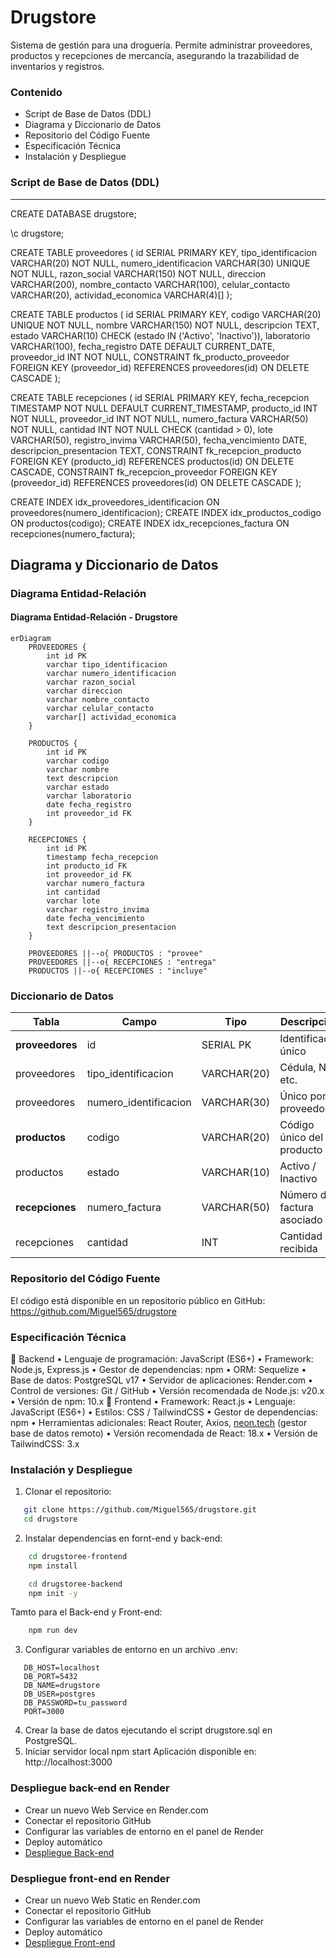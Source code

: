 # Drugstore

Sistema de gestión para una droguería. Permite administrar proveedores, productos y recepciones de mercancía, asegurando la trazabilidad de inventarios y registros.

### Contenido
- Script de Base de Datos (DDL)
- Diagrama y Diccionario de Datos
- Repositorio del Código Fuente
- Especificación Técnica
- Instalación y Despliegue

### Script de Base de Datos (DDL)
---
CREATE DATABASE drugstore;

\c drugstore;

CREATE TABLE proveedores (
    id SERIAL PRIMARY KEY,
    tipo_identificacion VARCHAR(20) NOT NULL,
    numero_identificacion VARCHAR(30) UNIQUE NOT NULL,
    razon_social VARCHAR(150) NOT NULL,
    direccion VARCHAR(200),
    nombre_contacto VARCHAR(100),
    celular_contacto VARCHAR(20),
    actividad_economica VARCHAR(4)[]
);

CREATE TABLE productos (
    id SERIAL PRIMARY KEY,
    codigo VARCHAR(20) UNIQUE NOT NULL,
    nombre VARCHAR(150) NOT NULL,
    descripcion TEXT,
    estado VARCHAR(10) CHECK (estado IN ('Activo', 'Inactivo')),
    laboratorio VARCHAR(100),
    fecha_registro DATE DEFAULT CURRENT_DATE,
    proveedor_id INT NOT NULL,
    CONSTRAINT fk_producto_proveedor FOREIGN KEY (proveedor_id) REFERENCES proveedores(id) ON DELETE CASCADE
);

CREATE TABLE recepciones (
    id SERIAL PRIMARY KEY,
    fecha_recepcion TIMESTAMP NOT NULL DEFAULT CURRENT_TIMESTAMP,
    producto_id INT NOT NULL,
    proveedor_id INT NOT NULL,
    numero_factura VARCHAR(50) NOT NULL,
    cantidad INT NOT NULL CHECK (cantidad > 0),
    lote VARCHAR(50),
    registro_invima VARCHAR(50),
    fecha_vencimiento DATE,
    descripcion_presentacion TEXT,
    CONSTRAINT fk_recepcion_producto FOREIGN KEY (producto_id) REFERENCES productos(id) ON DELETE CASCADE,
    CONSTRAINT fk_recepcion_proveedor FOREIGN KEY (proveedor_id) REFERENCES proveedores(id) ON DELETE CASCADE
);

CREATE INDEX idx_proveedores_identificacion ON proveedores(numero_identificacion);
CREATE INDEX idx_productos_codigo ON productos(codigo);
CREATE INDEX idx_recepciones_factura ON recepciones(numero_factura);

## Diagrama y Diccionario de Datos
### Diagrama Entidad-Relación
#### Diagrama Entidad-Relación - Drugstore

```mermaid
erDiagram
    PROVEEDORES {
        int id PK
        varchar tipo_identificacion
        varchar numero_identificacion
        varchar razon_social
        varchar direccion
        varchar nombre_contacto
        varchar celular_contacto
        varchar[] actividad_economica
    }

    PRODUCTOS {
        int id PK
        varchar codigo
        varchar nombre
        text descripcion
        varchar estado
        varchar laboratorio
        date fecha_registro
        int proveedor_id FK
    }

    RECEPCIONES {
        int id PK
        timestamp fecha_recepcion
        int producto_id FK
        int proveedor_id FK
        varchar numero_factura
        int cantidad
        varchar lote
        varchar registro_invima
        date fecha_vencimiento
        text descripcion_presentacion
    }

    PROVEEDORES ||--o{ PRODUCTOS : "provee"
    PROVEEDORES ||--o{ RECEPCIONES : "entrega"
    PRODUCTOS ||--o{ RECEPCIONES : "incluye"

```
### Diccionario de Datos

| Tabla        | Campo                 | Tipo          | Descripción                    |
|--------------|-----------------------|---------------|--------------------------------|
| **proveedores** | id                    | SERIAL PK     | Identificador único             |
| proveedores  | tipo_identificacion   | VARCHAR(20)   | Cédula, NIT, etc.              |
| proveedores  | numero_identificacion | VARCHAR(30)   | Único por proveedor            |
| **productos**   | codigo                | VARCHAR(20)   | Código único del producto       |
| productos    | estado                | VARCHAR(10)   | Activo / Inactivo              |
| **recepciones** | numero_factura        | VARCHAR(50)   | Número de factura asociado      |
| recepciones  | cantidad              | INT           | Cantidad recibida              |

### Repositorio del Código Fuente
El código está disponible en un repositorio público en GitHub:
https://github.com/Miguel565/drugstore

### Especificación Técnica

🔹 Backend
•	Lenguaje de programación: JavaScript (ES6+)
•	Framework: Node.js, Express.js
•	Gestor de dependencias: npm
•	ORM: Sequelize
•	Base de datos: PostgreSQL v17
•	Servidor de aplicaciones: Render.com
•	Control de versiones: Git / GitHub
•	Versión recomendada de Node.js: v20.x
•	Versión de npm: 10.x
🔹 Frontend
•	Framework: React.js
•	Lenguaje: JavaScript (ES6+)
•	Estilos: CSS / TailwindCSS
•	Gestor de dependencias: npm
•	Herramientas adicionales: React Router, Axios, [neon.tech](https://neon.com/) (gestor base de datos remoto)
•	Versión recomendada de React: 18.x
•	Versión de TailwindCSS: 3.x

### Instalación y Despliegue

1. Clonar el repositorio:
```bash
   git clone https://github.com/Miguel565/drugstore.git
   cd drugstore
```
2. Instalar dependencias en fornt-end y back-end:

```bash
    cd drugstoree-frontend
    npm install
```
```bash
    cd drugstoree-backend
    npm init -y
```
Tamto para el Back-end y Front-end:
```bash
    npm run dev
```

3. Configurar variables de entorno en un archivo .env:

```env
   DB_HOST=localhost
   DB_PORT=5432
   DB_NAME=drugstore
   DB_USER=postgres
   DB_PASSWORD=tu_password
   PORT=3000
```
4. Crear la base de datos ejecutando el script drugstore.sql en PostgreSQL.
5. Iniciar servidor local
   npm start
   Aplicación disponible en: http://localhost:3000

### Despliegue back-end en Render
   - Crear un nuevo Web Service en Render.com
   - Conectar el repositorio GitHub
   - Configurar las variables de entorno en el panel de Render
   - Deploy automático
   - [Despliegue Back-end](https://drugstore-backend-suia.onrender.com)

### Despliegue front-end en Render
   - Crear un nuevo Web Static en Render.com
   - Conectar el repositorio GitHub
   - Configurar las variables de entorno en el panel de Render
   - Deploy automático
   - [Despliegue Front-end](https://drugstore-ytuy.onrender.com)
